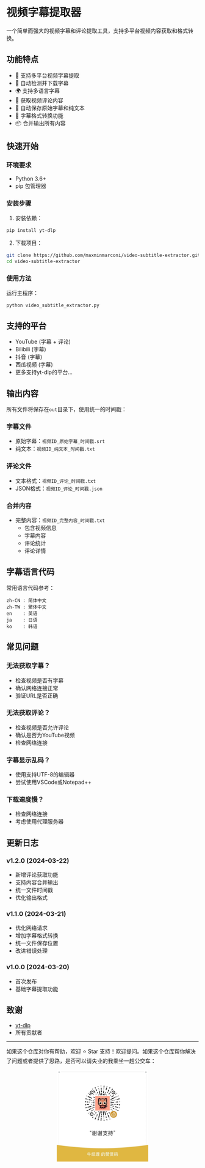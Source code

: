 # 视频字幕提取器

一个简单而强大的视频字幕和评论提取工具，支持多平台视频内容获取和格式转换。

## 功能特点

- 🎯 支持多平台视频字幕提取
- 📝 自动检测并下载字幕
- 🌍 支持多语言字幕
- 💬 获取视频评论内容
- 💾 自动保存原始字幕和纯文本
- 🔄 字幕格式转换功能
- 📦 合并输出所有内容

## 快速开始

### 环境要求
- Python 3.6+
- pip 包管理器

### 安装步骤

1. 安装依赖：
```bash
pip install yt-dlp
```

2. 下载项目：
```bash
git clone https://github.com/maxminmarconi/video-subtitle-extractor.git
cd video-subtitle-extractor
```

### 使用方法

运行主程序：
```bash
python video_subtitle_extractor.py
```

## 支持的平台

- YouTube (字幕 + 评论)
- Bilibili (字幕)
- 抖音 (字幕)
- 西瓜视频 (字幕)
- 更多支持yt-dlp的平台...

## 输出内容

所有文件将保存在`out`目录下，使用统一的时间戳：

### 字幕文件
- 原始字幕：`视频ID_原始字幕_时间戳.srt`
- 纯文本：`视频ID_纯文本_时间戳.txt`

### 评论文件
- 文本格式：`视频ID_评论_时间戳.txt`
- JSON格式：`视频ID_评论_时间戳.json`

### 合并内容
- 完整内容：`视频ID_完整内容_时间戳.txt`
  - 包含视频信息
  - 字幕内容
  - 评论统计
  - 评论详情

## 字幕语言代码

常用语言代码参考：
```
zh-CN : 简体中文
zh-TW : 繁体中文
en    : 英语
ja    : 日语
ko    : 韩语
```

## 常见问题

### 无法获取字幕？
- 检查视频是否有字幕
- 确认网络连接正常
- 验证URL是否正确

### 无法获取评论？
- 检查视频是否允许评论
- 确认是否为YouTube视频
- 检查网络连接

### 字幕显示乱码？
- 使用支持UTF-8的编辑器
- 尝试使用VSCode或Notepad++

### 下载速度慢？
- 检查网络连接
- 考虑使用代理服务器

## 更新日志

### v1.2.0 (2024-03-22)
- 新增评论获取功能
- 支持内容合并输出
- 统一文件时间戳
- 优化输出格式

### v1.1.0 (2024-03-21)
- 优化网络请求
- 增加字幕格式转换
- 统一文件保存位置
- 改进错误处理

### v1.0.0 (2024-03-20)
- 首次发布
- 基础字幕提取功能

## 致谢

- [yt-dlp](https://github.com/yt-dlp/yt-dlp)
- 所有贡献者

---

如果这个仓库对你有帮助，欢迎 ⭐️ Star 支持！欢迎提问。如果这个仓库帮你解决了问题或者提供了思路，是否可以请失业的我乘坐一趟公交车：

<p align="center"><img src="buy-me-a-coffee-wechat.jpg" width="240" height="240" alt="" /></p>